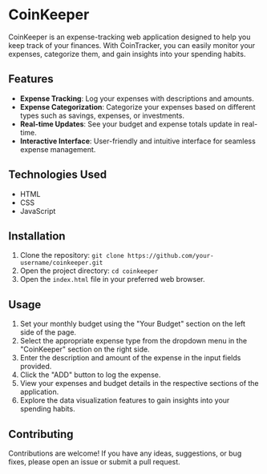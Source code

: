 # CoinKeeper

CoinKeeper is an expense-tracking web application designed to help you keep track of your finances. With CoinTracker, you can easily monitor your expenses, categorize them, and gain insights into your spending habits.

## Features

- **Expense Tracking**: Log your expenses with descriptions and amounts.
- **Expense Categorization**: Categorize your expenses based on different types such as savings, expenses, or investments.
- **Real-time Updates**: See your budget and expense totals update in real-time.
- **Interactive Interface**: User-friendly and intuitive interface for seamless expense management.

## Technologies Used

- HTML
- CSS
- JavaScript

## Installation

1. Clone the repository: `git clone https://github.com/your-username/coinkeeper.git`
2. Open the project directory: `cd coinkeeper`
3. Open the `index.html` file in your preferred web browser.

## Usage

1. Set your monthly budget using the "Your Budget" section on the left side of the page.
2. Select the appropriate expense type from the dropdown menu in the "CoinKeeper" section on the right side.
3. Enter the description and amount of the expense in the input fields provided.
4. Click the "ADD" button to log the expense.
5. View your expenses and budget details in the respective sections of the application.
6. Explore the data visualization features to gain insights into your spending habits.

## Contributing

Contributions are welcome! If you have any ideas, suggestions, or bug fixes, please open an issue or submit a pull request.

